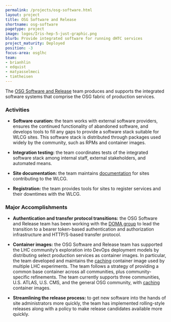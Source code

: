 ```yaml
---
permalink: /projects/osg-software.html
layout: project
title: OSG Software and Release
shortname: osg-software
pagetype: project
image: logos/Iris-hep-5-just-graphic.png
blurb: Provide integrated software for running dHTC services
project_maturity: Deployed
position: -3
focus-area: osglhc
team:
- brianhlin
- edquist
- matyasselmeci
- timtheisen
---
```


The [OSG Software and Release](https://opensciencegrid.org/technology/) team produces and supports the integrated
software systems that comprise the OSG fabric of production services.

### Activities

-   **Software curation:** the team works with external software providers, ensures the continued functionality of
    abandoned software, and develops tools to fill any gaps to provide a software stack suitable for WLCG sites.
    This software stack is distributed through packages used widely by the community, such as RPMs and container images.

-   **Integration testing:** the team coordinates tests of the integrated software stack among internal staff, external
    stakeholders, and automated means.

-   **Site documentation:** the team maintains [documentation](https://opensciencegrid.org/docs/) for sites contributing
    to the WLCG.

-   **Registration:** the team provides tools for sites to register services and their downtimes with the WLCG.

### Major Accomplishments

-   **Authentication and transfer protocol transitions:** the OSG Software and Release team has been working with the
    [DOMA group](../focus-area/doma.md) to lead the transition to a bearer token-based authentication and authorization
    infrastructure and HTTP/S-based transfer protocol.

-   **Container images:** the OSG Software and Release team has supported the LHC community’s exploration into DevOps
    deployment models by distributing select production services as container images.
    In particular, the team developed and maintains the [caching](caching.md) container image used by multiple LHC experiments.
    The team follows a strategy of providing a common base container across all communities, plus community-specific refinements.
    The team currently supports three communities, U.S. ATLAS, U.S. CMS, and the general OSG community, with [caching](caching.md) container images.

-   **Streamlining the release process:** to get new software into the hands of site administrators more quickly, the
    team has implemented rolling-style releases along with a policy to make release candidates available more quickly.
